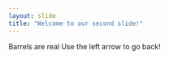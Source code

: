 ```yaml
---
layout: slide
title: "Welcome to our second slide!"
---
```

Barrels are real
Use the left arrow to go back!
